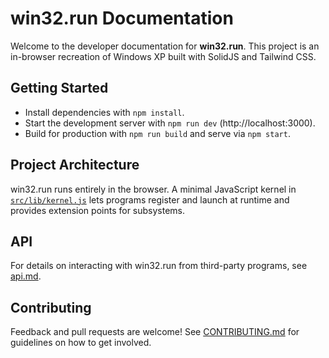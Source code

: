 # win32.run Documentation

Welcome to the developer documentation for **win32.run**. This project is an in-browser recreation of Windows XP built with SolidJS and Tailwind CSS.

## Getting Started
- Install dependencies with `npm install`.
- Start the development server with `npm run dev` (http://localhost:3000).
- Build for production with `npm run build` and serve via `npm start`.

## Project Architecture
win32.run runs entirely in the browser. A minimal JavaScript kernel in [`src/lib/kernel.js`](../src/lib/kernel.js) lets programs register and launch at runtime and provides extension points for subsystems.

## API
For details on interacting with win32.run from third-party programs, see [api.md](api.md).

## Contributing
Feedback and pull requests are welcome! See [CONTRIBUTING.md](../CONTRIBUTING.md) for guidelines on how to get involved.
